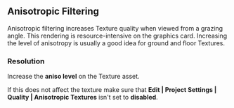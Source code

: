 ## Anisotropic Filtering

Anisotropic filtering increases Texture quality when viewed from a grazing angle.  This rendering is resource-intensive on the graphics card. Increasing the level of anisotropy is usually a good idea for ground and floor Textures.
### Resolution
Increase the **aniso level** on the Texture asset.  

If this does not affect the texture make sure that **Edit | Project Settings | Quality | Anisotropic Textures** isn't set to **disabled**.